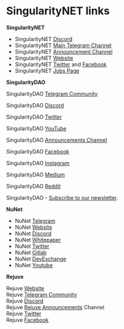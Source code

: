 # SingularityNET links

**SingularityNET**

* SingularityNET [Discord](https://discord.gg/snet)
* SingularityNET [Main Telegram Channel](https://t.me/singularitynet)
* SingularityNET [Announcement Channel](https://t.me/snetann)
* SingularityNET [Website](https://singularitynet.io/)
* SingularityNET [Twitter](https://twitter.com/singularity\_net) and [Facebook](https://www.facebook.com/singularityNET.io)
* SingularityNET [Jobs Page](https://singularitynet.io/jobs)&#x20;

**SingularityDAO**

SingularityDAO [Telegram Community](https://t.me/SingDAO)

SingularityDAO [Discord](https://discord.gg/singularitydao)

SingularityDAO [Twitter](https://twitter.com/SingularityDao?mc\_cid=90331ef027\&mc\_eid=UNIQID)

SingularityDAO [YouTube](https://www.youtube.com/channel/UCuMyFDPebbrVKdRD2Nddnzw?mc\_cid=90331ef027\&mc\_eid=UNIQID)

SingularityDAO [Announcements Channel](https://t.me/sdaoann?mc\_cid=90331ef027\&mc\_eid=UNIQID)

SingularityDAO [Facebook](https://www.facebook.com/SingularityDAO?mc\_cid=90331ef027\&mc\_eid=UNIQID)

SingularityDAO [Instagram](https://www.instagram.com/singularitydao/?mc\_cid=90331ef027\&mc\_eid=UNIQID)

SingularityDAO [Medium](https://medium.com/singularitydao?mc\_cid=90331ef027\&mc\_eid=UNIQID)

SingularityDAO [Reddit](https://www.reddit.com/r/SingularityDAO/)

SingularityDAO - [Subscribe to our newsletter](https://singularitynet.us16.list-manage.com/subscribe/post?u=d74195510c25bf501caf3011d\&id=de16fc7da6\&mc\_cid=90331ef027\&mc\_eid=UNIQID).

**NuNet**

* NuNet [Telegram](https://t.me/NuNet\_Community)
* NuNet [Website](https://nunet.io/)
* NuNet [Discord](https://discord.gg/snet)
* NuNet [Whitepaper](https://nunet-io.github.io/public/NuNet\_Whitepaper.pdf)
* NuNet [Twitter](https://twitter.com/nunet\_global)
* NuNet [Gitlab](https://gitlab.com/nunet)
* NuNet [DevExchange](https://devexchange.nunet.io/)
* NuNet [Youtube](https://www.youtube.com/channel/UCLTTOrMYDTbQYHs1HCFPtfA)

**Rejuve**

Rejuve [Website](https://rejuve.ai/)\
Rejuve [Telegram Community](https://t.me/rejuvecommunity)\
Rejuve [Discord](https://discord.gg/snet)\
Rejuve [Rejuve Announcements](https://t.me/rejuveio) Channel\
Rejuve [Twitter](https://twitter.com/Rejuve\_io)\
Rejuve [Facebook](https://www.facebook.com/RejuveAI/)
